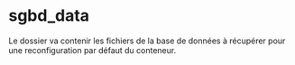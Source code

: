 # sgbd_data

Le dossier va contenir les fichiers de la base de données à récupérer pour une reconfiguration par défaut du conteneur.